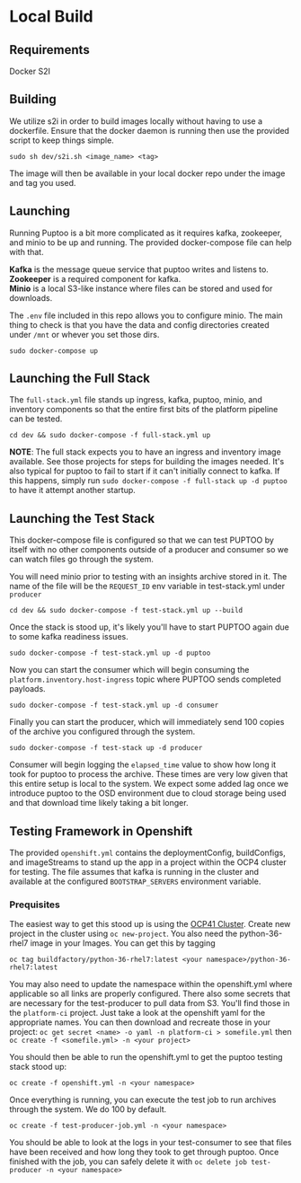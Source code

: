 # Local Build

## Requirements

Docker
S2I

## Building

We utilize s2i in order to build images locally without having to use a dockerfile.
Ensure that the docker daemon is running then use the provided script to keep things simple.

`sudo sh dev/s2i.sh <image_name> <tag>`

The image will then be available in your local docker repo under the image and tag you used.

## Launching

Running Puptoo is a bit more complicated as it requires kafka, zookeeper, and minio to be up and running. The provided docker-compose file can help with that.

**Kafka** is the message queue service that puptoo writes and listens to.  
**Zookeeper** is a required component for kafka.  
**Minio** is a local S3-like instance where files can be stored and used for downloads.

The `.env` file included in this repo allows you to configure minio. The main thing to check is that you have the data and config directories created under `/mnt` or whever you set those dirs.

`sudo docker-compose up`

## Launching the Full Stack

The `full-stack.yml` file stands up ingress, kafka, puptoo, minio, and inventory components so that the entire first bits of the platform pipeline can be tested. 

    cd dev && sudo docker-compose -f full-stack.yml up 

**NOTE**: The full stack expects you to have an ingress and inventory image available. See those projects for steps for building the images needed. It's also typical for puptoo to fail to start if it can't initially connect to kafka. If this happens, simply run `sudo docker-compose -f full-stack up -d puptoo` to have it attempt another startup.

## Launching the Test Stack

This docker-compose file is configured so that we can test PUPTOO by itself with no other components outside of a producer and consumer so we can watch files go through the system. 

You will need minio prior to testing with an insights archive stored in it. The name of the file will be the `REQUEST_ID` env variable in test-stack.yml under `producer`

    cd dev && sudo docker-compose -f test-stack.yml up --build

Once the stack is stood up, it's likely you'll have to start PUPTOO again due to some kafka readiness issues.

    sudo docker-compose -f test-stack.yml up -d puptoo

Now you can start the consumer which will begin consuming the `platform.inventory.host-ingress` topic where PUPTOO sends completed payloads.

    sudo docker-compose -f test-stack.yml up -d consumer

Finally you can start the producer, which will immediately send 100 copies of the archive you configured through the system.

    sudo docker-compose -f test-stack up -d producer

Consumer will begin logging the `elapsed_time` value to show how long it took for puptoo to process the archive. These times are very low given that this entire setup is local to the system. We expect some added lag once we introduce puptoo to the OSD environment due to cloud storage being used and that download time likely taking a bit longer.

## Testing Framework in Openshift

The provided `openshift.yml` contains the deploymentConfig, buildConfigs, and imageStreams to stand up the app in a project within the OCP4 cluster for testing. The file assumes that kafka is running in the cluster and available at the configured `BOOTSTRAP_SERVERS` environment variable. 

### Prequisites

The easiest way to get this stood up is using the [OCP41 Cluster](https://console-openshift-console.apps.ocp41.outsrights.cc). Create new project in the cluster using `oc new-project`. You also need the python-36-rhel7 image in your Images. You can get this by tagging

    oc tag buildfactory/python-36-rhel7:latest <your namespace>/python-36-rhel7:latest

You may also need to update the namespace within the openshift.yml where applicable so all links are properly configured. There also some secrets that are necessary for the test-producer to pull data from S3. You'll find those in the `platform-ci` project. Just take a look at the openshift yaml for the appropriate names. You can then download and recreate those in your project: `oc get secret <name> -o yaml -n platform-ci > somefile.yml` then `oc create -f <somefile.yml> -n <your project>`

You should then be able to run the openshift.yml to get the puptoo testing stack stood up:

    oc create -f openshift.yml -n <your namespace>

Once everything is running, you can execute the test job to run archives through the system. We do 100 by default.

    oc create -f test-producer-job.yml -n <your namespace>

You should be able to look at the logs in your test-consumer to see that files have been received and how long they took to get through puptoo. Once finished with the job, you can safely delete it with `oc delete job test-producer -n <your namespace>`
